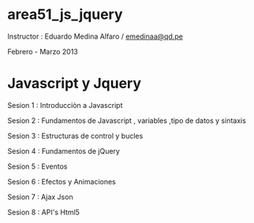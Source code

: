 area51_js_jquery
================
Instructor : Eduardo Medina Alfaro / emedinaa@qd.pe

Febrero - Marzo  2013

Javascript y Jquery
====================================================

Sesion 1 : Introducciòn a Javascript

Sesion 2 : Fundamentos de Javascript , variables ,tipo de datos y  sintaxis

Sesion 3 : Estructuras de control y bucles

Sesion 4 : Fundamentos de jQuery

Sesion 5 : Eventos

Sesion 6 : Efectos y Animaciones

Sesion 7 : Ajax Json

Sesion 8 : API's Html5
